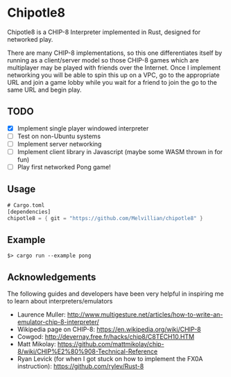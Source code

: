 # Chipotle8

Chipotle8 is a CHIP-8 Interpreter implemented in Rust, designed for networked play.

There are many CHIP-8 implementations, so this one differentiates itself by running as a client/server model so those CHIP-8 games which are multiplayer may be played with friends over the Internet. Once I implement networking you will be able to spin this up on a VPC, go to the appropriate URL and join a game lobby while you wait for a friend to join the go to the same URL and begin play.

## TODO

- [x] Implement single player windowed interpreter
- [ ] Test on non-Ubuntu systems
- [ ] Implement server networking
- [ ] Implement client library in Javascript (maybe some WASM thrown in for fun)
- [ ] Play first networked Pong game!

## Usage

```rust
# Cargo.toml
[dependencies]
chipotle8 = { git = "https://github.com/Melvillian/chipotle8" }
```

## Example

`$> cargo run --example pong`

## Acknowledgements

The following guides and developers have been very helpful in inspiring me to learn about interpreters/emulators

- Laurence Muller: http://www.multigesture.net/articles/how-to-write-an-emulator-chip-8-interpreter/
- Wikipedia page on CHIP-8: https://en.wikipedia.org/wiki/CHIP-8
- Cowgod: http://devernay.free.fr/hacks/chip8/C8TECH10.HTM
- Matt Mikolay: https://github.com/mattmikolay/chip-8/wiki/CHIP%E2%80%908-Technical-Reference
- Ryan Levick (for when I got stuck on how to implement the FX0A instruction): https://github.com/rylev/Rust-8
